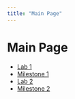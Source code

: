 ```yaml
---
title: "Main Page"
---
```


Main Page
=========

* [Lab 1](lab1)
* [Milestone 1](milestone1)
* [Lab 2](lab2)
* [Milestone 2](milestone2)
